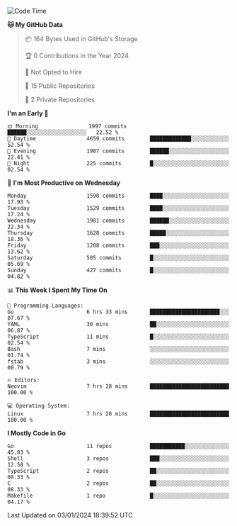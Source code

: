 <!--START_SECTION:waka-->
![Code Time](http://img.shields.io/badge/Code%20Time-308%20hrs%2041%20mins-blue)

**🐱 My GitHub Data** 

> 📦 164 Bytes Used in GitHub's Storage 
 > 
> 🏆 0 Contributions in the Year 2024
 > 
> 🚫 Not Opted to Hire
 > 
> 📜 15 Public Repositories 
 > 
> 🔑 2 Private Repositories 
 > 
**I'm an Early 🐤** 

```text
🌞 Morning                1997 commits        ██████░░░░░░░░░░░░░░░░░░░   22.52 % 
🌆 Daytime                4659 commits        █████████████░░░░░░░░░░░░   52.54 % 
🌃 Evening                1987 commits        ██████░░░░░░░░░░░░░░░░░░░   22.41 % 
🌙 Night                  225 commits         █░░░░░░░░░░░░░░░░░░░░░░░░   02.54 % 
```
📅 **I'm Most Productive on Wednesday** 

```text
Monday                   1590 commits        ████░░░░░░░░░░░░░░░░░░░░░   17.93 % 
Tuesday                  1529 commits        ████░░░░░░░░░░░░░░░░░░░░░   17.24 % 
Wednesday                1981 commits        ██████░░░░░░░░░░░░░░░░░░░   22.34 % 
Thursday                 1628 commits        █████░░░░░░░░░░░░░░░░░░░░   18.36 % 
Friday                   1208 commits        ███░░░░░░░░░░░░░░░░░░░░░░   13.62 % 
Saturday                 505 commits         █░░░░░░░░░░░░░░░░░░░░░░░░   05.69 % 
Sunday                   427 commits         █░░░░░░░░░░░░░░░░░░░░░░░░   04.82 % 
```


📊 **This Week I Spent My Time On** 

```text
💬 Programming Languages: 
Go                       6 hrs 33 mins       ██████████████████████░░░   87.67 % 
YAML                     30 mins             ██░░░░░░░░░░░░░░░░░░░░░░░   06.87 % 
TypeScript               11 mins             █░░░░░░░░░░░░░░░░░░░░░░░░   02.54 % 
Bash                     7 mins              ░░░░░░░░░░░░░░░░░░░░░░░░░   01.74 % 
fstab                    3 mins              ░░░░░░░░░░░░░░░░░░░░░░░░░   00.79 % 

🔥 Editors: 
Neovim                   7 hrs 28 mins       █████████████████████████   100.00 % 

💻 Operating System: 
Linux                    7 hrs 28 mins       █████████████████████████   100.00 % 
```

**I Mostly Code in Go** 

```text
Go                       11 repos            ███████████░░░░░░░░░░░░░░   45.83 % 
Shell                    3 repos             ███░░░░░░░░░░░░░░░░░░░░░░   12.50 % 
TypeScript               2 repos             ██░░░░░░░░░░░░░░░░░░░░░░░   08.33 % 
C                        2 repos             ██░░░░░░░░░░░░░░░░░░░░░░░   08.33 % 
Makefile                 1 repo              █░░░░░░░░░░░░░░░░░░░░░░░░   04.17 % 
```




 Last Updated on 03/01/2024 18:39:52 UTC
<!--END_SECTION:waka-->
